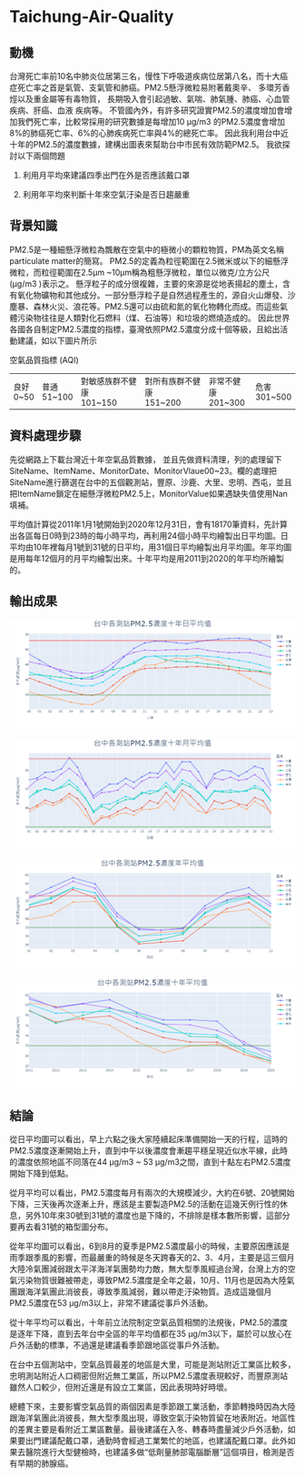 # Taichung-Air-Quality

## 動機
台灣死亡率前10名中肺炎位居第三名，慢性下呼吸道疾病位居第八名，而十大癌症死亡率之首是氣管、支氣管和肺癌。PM2.5懸浮微粒易附著戴奧辛、 多環芳香烴以及重金屬等有毒物質， 長期吸入會引起過敏、氣喘、肺氣腫、肺癌、心血管疾病、肝癌、血液 疾病等。
不管國內外，有許多研究證實PM2.5的濃度增加會增加我們死亡率，比較常採用的研究數據是每增加10 μg/m3 的PM2.5濃度會增加8%的肺癌死亡率、6%的心肺疾病死亡率與4%的總死亡率。
因此我利用台中近十年的PM2.5的濃度數據，建構出圖表來幫助台中市民有效防範PM2.5。
我欲探討以下兩個問題

1.	利用月平均來建議四季出門在外是否應該戴口罩

2.	利用年平均來判斷十年來空氣汙染是否日趨嚴重

## 背景知識
PM2.5是一種細懸浮微粒為飄散在空氣中的極微小的顆粒物質，PM為英文名稱 particulate matter的簡寫。 PM2.5的定義為粒徑範圍在2.5微米或以下的細懸浮微粒，而粒徑範圍在2.5μm ~10μm稱為粗懸浮微粒，單位以微克/立方公尺(μg/m3 )表示之。
懸浮粒子的成分很複雜，主要的來源是從地表揚起的塵土，含有氧化物礦物和其他成分。一部分懸浮粒子是自然過程產生的，源自火山爆發、沙塵暴、森林火災、浪花等。PM2.5還可以由硫和氮的氧化物轉化而成。而這些氣體污染物往往是人類對化石燃料（煤、石油等）和垃圾的燃燒造成的。
因此世界各國各自制定PM2.5濃度的指標，臺灣依照PM2.5濃度分成十個等級，且給出活動建議，如以下圖片所示

<div class="MyTable AQI">
    <p class="MyCaption">空氣品質指標 (AQI)</p>
    <div class="AQIlegend">
        <table>
            <tbody>
                <tr>
                    <td>
                        <span class="bor-top-green">良好<br>
                            0~50</span>
                        </td>
                        <td>
                            <span class="bor-top-yellow">普通<br>
                            51~100</span>
                        </td>
                        <td>
                            <span class="bor-top-orange">對敏感族群不健康<br>
                            101~150</span>
                        </td>
                        <td>
                            <span class="bor-top-red">對所有族群不健康<br>
                            151~200</span>
                        </td>
                        <td>
                            <span class="bor-top-purple">非常不健康<br>
                            201~300</span>
                        </td>
                        <td>
                            <span class="bor-top-brown">危害<br>
                            301~500</span>
                    </td>
                </tr>
            </tbody>
        </table>
    </div>
</div>

## 資料處理步驟

先從網路上下載台灣近十年空氣品質數據， 並且先做資料清理，列的處理留下SiteName、ItemName、MonitorDate、MonitorVlaue00~23。欄的處理把SiteName進行篩選在台中的五個觀測站，豐原、沙鹿、大里、忠明、西屯，並且把ItemName鎖定在細懸浮微粒PM2.5上，MonitorValue如果遇缺失值使用Nan填補。

平均值計算從2011年1月1號開始到2020年12月31日，會有18170筆資料，先計算出各區每日0時到23時的每小時平均，再利用24個小時平均繪製出日平均圖。日平均由10年裡每月1號到31號的日平均，用31個日平均繪製出月平均圖。年平均圖是用每年12個月的月平均繪製出來。十年平均是用2011到2020的年平均所繪製的。


## 輸出成果

![日平均](https://github.com/leeeating/Taichung-Air-Quality/blob/main/%E6%97%A5%E5%B9%B3%E5%9D%87.png)

![月平均](https://github.com/leeeating/Taichung-Air-Quality/blob/main/%E6%9C%88%E5%B9%B3%E5%9D%87.png)

![年平均](https://github.com/leeeating/Taichung-Air-Quality/blob/main/%E5%B9%B4%E5%B9%B3%E5%9D%87.png)

![十年平均](https://github.com/leeeating/Taichung-Air-Quality/blob/main/%E5%8D%81%E5%B9%B4%E5%B9%B3%E5%9D%87.png)


## 結論

從日平均圖可以看出，早上六點之後大家陸續起床準備開始一天的行程，這時的PM2.5濃度逐漸開始上升，直到中午以後濃度會漸趨平穩呈現近似水平線，此時的濃度依照地區不同落在44 μg/m3 ~ 53 μg/m3之間，直到十點左右PM2.5濃度開始下降到低點。

從月平均可以看出，PM2.5濃度每月有兩次的大規模減少，大約在6號、20號開始下降，三天後再次逐漸上升，應該是主要製造PM2.5的活動在這幾天例行性的休息，另外10年來30號到31號的濃度也是下降的，不排除是樣本數所影響，這部分要再去看31號的箱型圖分布。

從年平均圖可以看出，6到8月的夏季是PM2.5濃度最小的時候，主要原因應該是雨季跟季風的影響，而最嚴重的時候是冬天跨春天的2、3、4月，主要是這三個月大陸冷氣團減弱跟太平洋海洋氣團勢均力敵，無大型季風經過台灣，台灣上方的空氣污染物質很難被帶走，導致PM2.5濃度是全年之最，10月、11月也是因為大陸氣團跟海洋氣團此消彼長，導致季風減弱，難以帶走汙染物質。造成這幾個月PM2.5濃度在53 μg/m3以上，非常不建議從事戶外活動。

從十年平均可以看出，十年前立法院制定空氣品質相關的法規後，PM2.5的濃度是逐年下降，直到去年台中全區的年平均值都在35 μg/m3以下，屬於可以放心在戶外活動的標準，不過還是建議看季節跟地區從事戶外活動。

在台中五個測站中，空氣品質最差的地區是大里，可能是測站附近工業區比較多，忠明測站附近人口稠密但附近無工業區，所以PM2.5濃度表現較好，而豐原測站雖然人口較少，但附近還是有設立工業區，因此表現時好時壞。

總體下來，主要影響空氣品質的兩個因素是季節跟工業活動，季節轉換時因為大陸跟海洋氣團此消彼長，無大型季風出現，導致空氣汙染物質留在地表附近。地區性的差異主要是看附近工業區數量。最後建議在入冬、轉春時盡量減少戶外活動，如果要出門建議配戴口罩，通勤時會經過工業繁忙的地區，也建議配戴口罩。此外如果去醫院進行大型健檢時，也建議多做“低劑量肺部電腦斷層”這個項目，檢測是否有早期的肺腺癌。
